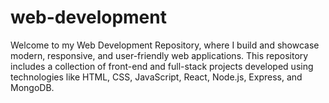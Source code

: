# web-development
Welcome to my Web Development Repository, where I build and showcase modern, responsive, and user-friendly web applications. This repository includes a collection of front-end and full-stack projects developed using technologies like HTML, CSS, JavaScript, React, Node.js, Express, and MongoDB.
